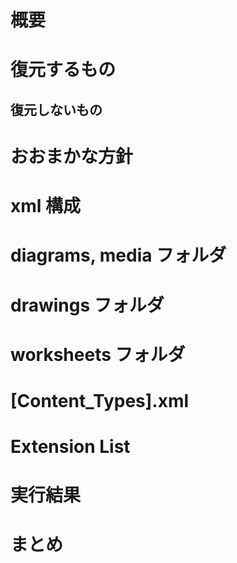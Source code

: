 # 概要

# 復元するもの

## 復元しないもの

# おおまかな方針

# xml 構成

# diagrams, media フォルダ

# drawings フォルダ

# worksheets フォルダ

# [Content_Types].xml

# Extension List

# 実行結果

# まとめ
